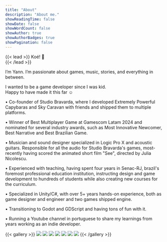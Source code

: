 ```yaml
---
title: "About"
description: "About me."
showReadingTime: false
showDate: false
showWordCount: false
showAuthor: true
showAuthorBadges: true
showPagination: false
---
```

{{< lead >}}
Koé! 👋<br>
{{< /lead >}}

I’m Yann. I’m passionate about games, music, stories, and everything in between. 

I wanted to be a game developer since I was kid.<br>Happy to have made it this far ☺️

• Co-founder of Studio Bravarda, where I developed Extremely Powerful Capybaras and Sky Caravan with friends and shipped them to multiple platforms.

• Winner of Best Multiplayer Game at Gamescom Latam 2024 and nominated for several industry awards, such as Most Innovative Newcomer, Best Narrative and Best Brazilian Game.

• Musician and sound designer specialized in Logic Pro X and acoustic guitars. Responsible for all the audio for Studio Bravarda's games, most-recently having scored the animated short film "See", directed by Julia Nicolescu.

• Experienced with teaching, having spent four years in Senac-RJ, brazil's foremost professional education institution, instructing design and game development to hundreds of students while also creating new courses for the curriculum.

• Specialized in Unity/C#, with over 5+ years hands-on experience, both as game designer and engineer and two games shipped engine. 

• Transitioning to Godot and GDScript and having tons of fun with it.

• Running a Youtube channel in portuguese to share my learnings from years working as an indie developer.

{{< gallery >}}
  <img src="/projects/extremely-powerful-capybaras/l1.png" class="grid-w50 md:grid-w33 xl:grid-w25" />
  <img src="/projects/sky-caravan/l1.png" class="grid-w50 md:grid-w33 xl:grid-w25" />
  <img src="/projects/sky-caravan/l2.png" class="grid-w50 md:grid-w33 xl:grid-w25" />
  <img src="/projects/sky-caravan/l3.png" class="grid-w50 md:grid-w33 xl:grid-w25" />
  <img src="/projects/sky-caravan/l4.png" class="grid-w50 md:grid-w33 xl:grid-w25" />
  <img src="/projects/terra-pulse/l1.png" class="grid-w50 md:grid-w33 xl:grid-w25" />
  <img src="/projects/see/l1.png" class="grid-w50 md:grid-w33 xl:grid-w25" />
{{< /gallery >}}